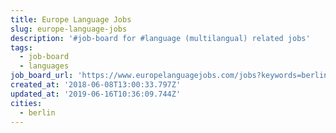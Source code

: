 ```yaml
---
title: Europe Language Jobs
slug: europe-language-jobs
description: '#job-board for #language (multilangual) related jobs'
tags:
  - job-board
  - languages
job_board_url: 'https://www.europelanguagejobs.com/jobs?keywords=berlin'
created_at: '2018-06-08T13:00:33.797Z'
updated_at: '2019-06-16T10:36:09.744Z'
cities:
  - berlin
---
```



